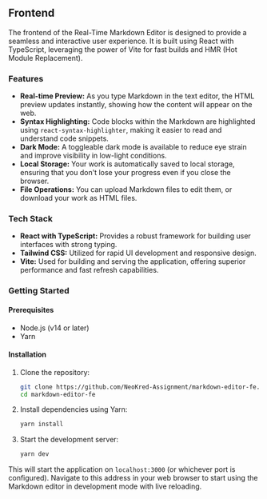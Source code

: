 ## Frontend

The frontend of the Real-Time Markdown Editor is designed to provide a seamless and interactive user experience. It is built using React with TypeScript, leveraging the power of Vite for fast builds and HMR (Hot Module Replacement).

### Features

- **Real-time Preview:** As you type Markdown in the text editor, the HTML preview updates instantly, showing how the content will appear on the web.
- **Syntax Highlighting:** Code blocks within the Markdown are highlighted using `react-syntax-highlighter`, making it easier to read and understand code snippets.
- **Dark Mode:** A toggleable dark mode is available to reduce eye strain and improve visibility in low-light conditions.
- **Local Storage:** Your work is automatically saved to local storage, ensuring that you don't lose your progress even if you close the browser.
- **File Operations:** You can upload Markdown files to edit them, or download your work as HTML files.

### Tech Stack

- **React with TypeScript:** Provides a robust framework for building user interfaces with strong typing.
- **Tailwind CSS:** Utilized for rapid UI development and responsive design.
- **Vite:** Used for building and serving the application, offering superior performance and fast refresh capabilities.

### Getting Started

#### Prerequisites
- Node.js (v14 or later)
- Yarn

#### Installation

1. Clone the repository:
   ```bash
   git clone https://github.com/NeoKred-Assignment/markdown-editor-fe.git
   cd markdown-editor-fe
   ```

2. Install dependencies using Yarn:
   ```bash
   yarn install
   ```

3. Start the development server:
   ```bash
   yarn dev
   ```

This will start the application on `localhost:3000` (or whichever port is configured). Navigate to this address in your web browser to start using the Markdown editor in development mode with live reloading.

